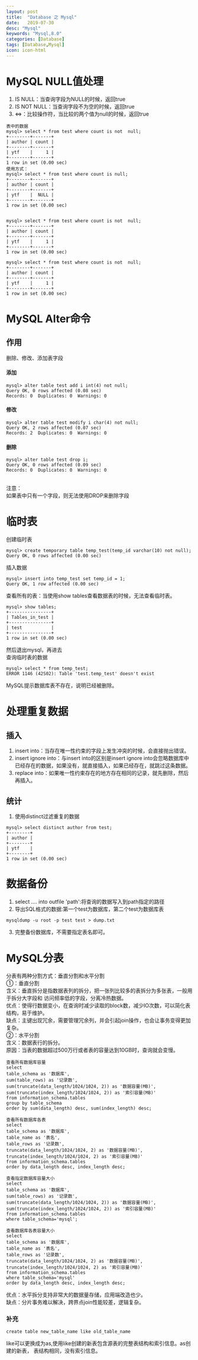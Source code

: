 ```yaml
---
layout: post
title:  "Database 之 Mysql"
date:   2019-07-30
desc: "Mysql"
keywords: "Mysql,8.0"
categories: [Database]
tags: [Database,Mysql]
icon: icon-html
---
```

# MySQL NULL值处理
1. IS NULL：当查询字段为NULL的时候，返回true
2. IS NOT NULL：当查询字段不为空的时候，返回true
3. <=>：比较操作符，当比较的两个值为null的时候，返回true

```
表中的数据
mysql> select * from test where count is not  null;
+--------+-------+
| author | count |
+--------+-------+
| ytf    |     1 |
+--------+-------+
1 row in set (0.00 sec)
使用方式：
mysql> select * from test where count is null;
+--------+-------+
| author | count |
+--------+-------+
| ytf    |  NULL |
+--------+-------+
1 row in set (0.00 sec)


mysql> select * from test where count is not  null;
+--------+-------+
| author | count |
+--------+-------+
| ytf    |     1 |
+--------+-------+
1 row in set (0.00 sec)

mysql> select * from test where count is not  null;
+--------+-------+
| author | count |
+--------+-------+
| ytf    |     1 |
+--------+-------+
1 row in set (0.00 sec)

```

# MySQL Alter命令
## 作用
删除、修改、添加表字段
#### 添加

```
mysql> alter table test add i int(4) not null;
Query OK, 0 rows affected (0.08 sec)
Records: 0  Duplicates: 0  Warnings: 0
```

#### 修改

```
mysql> alter table test modify i char(4) not null;
Query OK, 2 rows affected (0.07 sec)
Records: 2  Duplicates: 0  Warnings: 0
```

#### 删除

```
mysql> alter table test drop i;
Query OK, 0 rows affected (0.09 sec)
Records: 0  Duplicates: 0  Warnings: 0
```

<br>注意：
<br>如果表中只有一个字段，则无法使用DROP来删除字段

# 临时表
创建临时表

```
mysql> create temporary table temp_test(temp_id varchar(10) not null);
Query OK, 0 rows affected (0.00 sec)
```

插入数据

```
mysql> insert into temp_test set temp_id = 1;
Query OK, 1 row affected (0.00 sec)
```

查看所有的表：当使用show tables查看数据表的时候，无法查看临时表。

```
mysql> show tables;
+----------------+
| Tables_in_test |
+----------------+
| test           |
+----------------+
1 row in set (0.00 sec)
```

然后退出mysql，再进去
<br>查询临时表的数据

```
mysql> select * from temp_test;
ERROR 1146 (42S02): Table 'test.temp_test' doesn't exist
```

MySQL提示数据库表不存在，说明已经被删除。
# 处理重复数据
## 插入
1. insert into：当存在唯一性约束的字段上发生冲突的时候，会直接抛出错误。
2. insert ignore into：与insert into的区别是insert ignore into会忽略数据库中
已经存在的数据，如果没有，就直接插入，如果已经存在，就跳过这条数据。
3. replace into：如果唯一性约束存在的地方存在相同的记录，就先删除，然后再插入。
## 统计
1. 使用distinct过滤重复的数据

```
mysql> select distinct author from test;
+--------+
| author |
+--------+
| ytf    |
+--------+
1 row in set (0.00 sec)

```

# 数据备份
1. select .... into outfile 'path':将查询的数据写入到path指定的路径
2. 导出SQL格式的数据:第一个test为数据库，第二个test为数据库表

```
mysqldump -u root -p test test > dump.txt
```
3. 完整备份数据库，不需要指定表名即可。

# MySQL分表
分表有两种分割方式：垂直分割和水平分割<br>
①：垂直分割<br>
含义：垂直拆分是指数据表列的拆分，把一张列比较多的表拆分为多张表，一般用于拆分大字段和
访问频率低的字段，分离冷热数据。<br>
优点：使得行数据变小，在查询时减少读取的block数，减少IO次数，可以简化表结构，易于维护。<br>
缺点：主键出现冗余，需要管理冗余列，并会引起join操作，也会让事务变得更加复杂。  
②：水平分割<br>
含义：数据表行的拆分。  
原因：当表的数据超过500万行或者表的容量达到10GB时，查询就会变慢。  
```
查看所有数据库容量
select 
table_schema as '数据库',
sum(table_rows) as '记录数',
sum(truncate(data_length/1024/1024, 2)) as '数据容量(MB)',
sum(truncate(index_length/1024/1024, 2)) as '索引容量(MB)'
from information_schema.tables
group by table_schema
order by sum(data_length) desc, sum(index_length) desc;

查看所有数据库各表
select 
table_schema as '数据库',
table_name as '表名',
table_rows as '记录数',
truncate(data_length/1024/1024, 2) as '数据容量(MB)',
truncate(index_length/1024/1024, 2) as '索引容量(MB)'
from information_schema.tables
order by data_length desc, index_length desc;

查看指定数据库容量大小
select 
table_schema as '数据库',
sum(table_rows) as '记录数',
sum(truncate(data_length/1024/1024, 2)) as '数据容量(MB)',
sum(truncate(index_length/1024/1024, 2)) as '索引容量(MB)'
from information_schema.tables
where table_schema='mysql';

查看数据库各表容量大小
select 
table_schema as '数据库',
table_name as '表名',
table_rows as '记录数',
truncate(data_length/1024/1024, 2) as '数据容量(MB)',
truncate(index_length/1024/1024, 2) as '索引容量(MB)'
from information_schema.tables
where table_schema='mysql'
order by data_length desc, index_length desc;
```
优点：水平拆分支持非常大的数据量存储，应用端改造也少。  
缺点：分片事务难以解决，跨界点join性能较差，逻辑复杂。  
### 补充
```
create table new_table_name like old_table_name
```
like可以更换成为as,使用like创建的新表包含源表的完整表结构和索引信息。as创建的新表，
表结构相同，没有索引信息。

